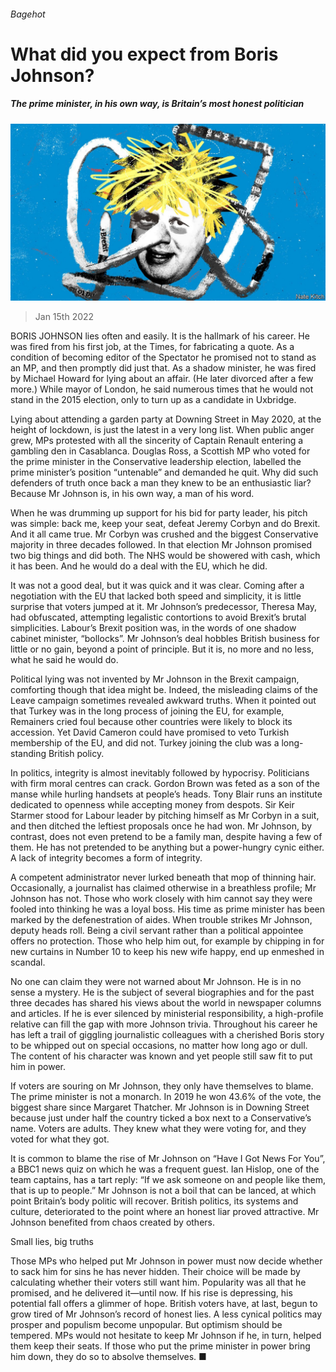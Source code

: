 ###### Bagehot

# What did you expect from Boris Johnson? 

##### The prime minister, in his own way, is Britain’s most honest politician 

![image](images/20220115_BRD000_0.jpg) 

> Jan 15th 2022 

BORIS JOHNSON lies often and easily. It is the hallmark of his career. He was fired from his first job, at the Times, for fabricating a quote. As a condition of becoming editor of the Spectator he promised not to stand as an MP, and then promptly did just that. As a shadow minister, he was fired by Michael Howard for lying about an affair. (He later divorced after a few more.) While mayor of London, he said numerous times that he would not stand in the 2015 election, only to turn up as a candidate in Uxbridge.

Lying about attending a garden party at Downing Street in May 2020, at the height of lockdown, is just the latest in a very long list. When public anger grew, MPs protested with all the sincerity of Captain Renault entering a gambling den in Casablanca. Douglas Ross, a Scottish MP who voted for the prime minister in the Conservative leadership election, labelled the prime minister’s position “untenable” and demanded he quit. Why did such defenders of truth once back a man they knew to be an enthusiastic liar? Because Mr Johnson is, in his own way, a man of his word.


When he was drumming up support for his bid for party leader, his pitch was simple: back me, keep your seat, defeat Jeremy Corbyn and do Brexit. And it all came true. Mr Corbyn was crushed and the biggest Conservative majority in three decades followed. In that election Mr Johnson promised two big things and did both. The NHS would be showered with cash, which it has been. And he would do a deal with the EU, which he did.

It was not a good deal, but it was quick and it was clear. Coming after a negotiation with the EU that lacked both speed and simplicity, it is little surprise that voters jumped at it. Mr Johnson’s predecessor, Theresa May, had obfuscated, attempting legalistic contortions to avoid Brexit’s brutal simplicities. Labour’s Brexit position was, in the words of one shadow cabinet minister, “bollocks”. Mr Johnson’s deal hobbles British business for little or no gain, beyond a point of principle. But it is, no more and no less, what he said he would do.

Political lying was not invented by Mr Johnson in the Brexit campaign, comforting though that idea might be. Indeed, the misleading claims of the Leave campaign sometimes revealed awkward truths. When it pointed out that Turkey was in the long process of joining the EU, for example, Remainers cried foul because other countries were likely to block its accession. Yet David Cameron could have promised to veto Turkish membership of the EU, and did not. Turkey joining the club was a long-standing British policy.

In politics, integrity is almost inevitably followed by hypocrisy. Politicians with firm moral centres can crack. Gordon Brown was feted as a son of the manse while hurling handsets at people’s heads. Tony Blair runs an institute dedicated to openness while accepting money from despots. Sir Keir Starmer stood for Labour leader by pitching himself as Mr Corbyn in a suit, and then ditched the leftiest proposals once he had won. Mr Johnson, by contrast, does not even pretend to be a family man, despite having a few of them. He has not pretended to be anything but a power-hungry cynic either. A lack of integrity becomes a form of integrity.

A competent administrator never lurked beneath that mop of thinning hair. Occasionally, a journalist has claimed otherwise in a breathless profile; Mr Johnson has not. Those who work closely with him cannot say they were fooled into thinking he was a loyal boss. His time as prime minister has been marked by the defenestration of aides. When trouble strikes Mr Johnson, deputy heads roll. Being a civil servant rather than a political appointee offers no protection. Those who help him out, for example by chipping in for new curtains in Number 10 to keep his new wife happy, end up enmeshed in scandal.

No one can claim they were not warned about Mr Johnson. He is in no sense a mystery. He is the subject of several biographies and for the past three decades has shared his views about the world in newspaper columns and articles. If he is ever silenced by ministerial responsibility, a high-profile relative can fill the gap with more Johnson trivia. Throughout his career he has left a trail of giggling journalistic colleagues with a cherished Boris story to be whipped out on special occasions, no matter how long ago or dull. The content of his character was known and yet people still saw fit to put him in power.

If voters are souring on Mr Johnson, they only have themselves to blame. The prime minister is not a monarch. In 2019 he won 43.6% of the vote, the biggest share since Margaret Thatcher. Mr Johnson is in Downing Street because just under half the country ticked a box next to a Conservative’s name. Voters are adults. They knew what they were voting for, and they voted for what they got.

It is common to blame the rise of Mr Johnson on “Have I Got News For You”, a BBC1 news quiz on which he was a frequent guest. Ian Hislop, one of the team captains, has a tart reply: “If we ask someone on and people like them, that is up to people.” Mr Johnson is not a boil that can be lanced, at which point Britain’s body politic will recover. British politics, its systems and culture, deteriorated to the point where an honest liar proved attractive. Mr Johnson benefited from chaos created by others.

Small lies, big truths

Those MPs who helped put Mr Johnson in power must now decide whether to sack him for sins he has never hidden. Their choice will be made by calculating whether their voters still want him. Popularity was all that he promised, and he delivered it—until now. If his rise is depressing, his potential fall offers a glimmer of hope. British voters have, at last, begun to grow tired of Mr Johnson’s record of honest lies. A less cynical politics may prosper and populism become unpopular. But optimism should be tempered. MPs would not hesitate to keep Mr Johnson if he, in turn, helped them keep their seats. If those who put the prime minister in power bring him down, they do so to absolve themselves. ■



